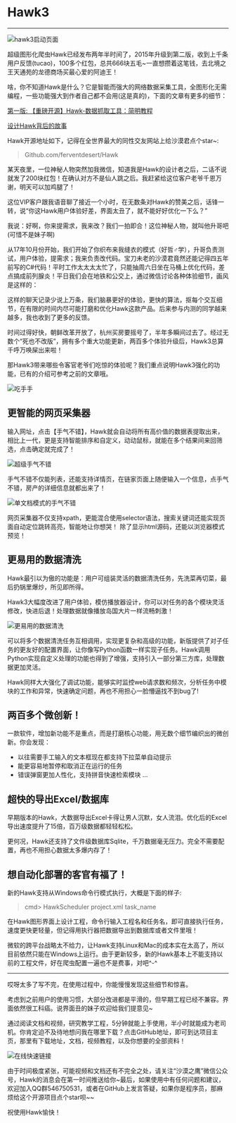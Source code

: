 # Hawk3
---

![hawk3启动页面](https://raw.githubusercontent.com/ferventdesert/Hawk/master/Docs/imgs/hawk3启动页面.png)

超级图形化爬虫Hawk已经发布两年半时间了，2015年升级到第二版，收到上千条用户反馈(tucao)，100多个红包，总共666块五毛~一直想攒着这笔钱，去北境之王天通苑的龙德商场买最心爱的阿迪王！

啥，你不知道Hawk是什么？它是智能而强大的网络数据采集工具，全图形化无需编程，一些功能强大到作者自己都不会用(这是真的)，下面的文章有更多的细节：

[第一版: 【重磅开源】Hawk-数据抓取工具：简明教程](http://www.cnblogs.com/buptzym/p/5454190.html)

[设计Hawk背后的故事](http://www.cnblogs.com/buptzym/p/6252488.html)

Hawk开源地址如下，记得在全世界最大的同性交友网站上给沙漠君点个star~:

> Github.com/ferventdesert/Hawk

某天夜里，一位神秘人物突然加我微信，知道我是Hawk的设计者之后，二话不说就发了200块红包！在确认对方不是仙人跳之后。我赶紧给这位客户老爷千恩万谢，明天可以加鸡腿了！

这位VIP客户跟我语音聊了接近一个小时，在无数条对Hawk的赞美之后，话锋一转，说“你这Hawk用户体验好差，界面太丑了，就不能好好优化一下么？”  

我说：好啊，你来提需求，我来改？我们一拍即合！这位神秘人物，就叫他升哥吧(可惜不是妹子啊)

从17年10月份开始，我们开始了你织布来我缝衣的模式（好哲♂学），升哥负责测试，用户体验，提需求；我来负责改代码。宝刀未老的沙漠君竟然还能记得四五年前写的C#代码！平时工作太太太太忙了，只能抽周六日坐在马桶上优化代码，差点搞成前列腺炎！平日我们会在地铁和公交上，通过微信讨论各种体验细节，画风是这样的：


这样的聊天记录少说上万条，我们脑暴更好的体验，更快的算法，抠每个交互细节，在有限的时间内尽可能打磨和优化Hawk这款产品。后来参与内测的同学越来越多，我也收到了更多的反馈。

时间过得好快，朝鲜改革开放了，杭州买房要摇号了，半年多瞬间过去了。经过无数个“死也不改版”，拥有多个重大功能更新，两百多个体验升级后，Hawk3总算千呼万唤屎出来啦！

那Hawk3带来哪些令客官老爷们吃惊的体验呢？我们重点说明Hawk3强化的功能，已有的介绍可参考之前的文章哦。

![吃手手](https://raw.githubusercontent.com/ferventdesert/Hawk/master/Docs/imgs/吃手手.png)

## 更智能的网页采集器

输入网址，点击【手气不错】，Hawk就会自动将所有高价值的数据表提取出来，相比上一代，更是支持智能排序和自定义，动动鼠标，就能在多个结果间来回筛选，点击确定就完成了！

![超级手气不错](https://raw.githubusercontent.com/ferventdesert/Hawk/master/Docs/imgs/超级手气不错.gif)

手气不错不仅能列表，还能支持详情页，在链家页面上随便输入一个信息，点手气不错，房产的详细信息就都出来了！

![单文档模式的手气不错](https://raw.githubusercontent.com/ferventdesert/Hawk/master/Docs/imgs/单文档模式的手气不错.gif)

网页采集器不仅支持xpath，更能混合使用selector语法，搜索关键词还能实现页面自动定位跳转高亮，智能地让你想哭！ 除了显示html源码，还能以浏览器模式预览！

## 更易用的数据清洗

Hawk最引以为傲的功能是：用户可组装灵活的数据清洗任务，先洗菜再切菜，最后扔锅里爆炒，所见即所得。

Hawk3大幅度改进了用户体验，模仿播放器设计，你可以对任务的各个模块灵活修改，快进后退！处理数据就像播放岛国大片一样流畅刺激！

![更易用的数据清洗](https://raw.githubusercontent.com/ferventdesert/Hawk/master/Docs/imgs/更易用的数据清洗.gif)

可以将多个数据清洗任务互相调用，实现更复杂和高级的功能，新版提供了对子任务的更友好的配置界面，让你像写Python函数一样实现子任务。Hawk调用Python实现自定义处理的功能也得到了增强，支持引入一部分第三方库，处理数据更加灵活。

Hawk同样大大强化了调试功能，能够实时监控web请求数和频次，分析任务中模块的工作和异常，快速确定问题，再也不用担心一脸懵逼找不到bug了!

## 两百多个微创新！

一款软件，增加新功能不是重点，而是打磨核心功能，用无数个细节编织出的微创新。你会发现：

- 以往需要手工输入的文本框现在都支持下拉菜单自动提示
- 能更容易地暂停和取消正在运行的任务
- 错误弹窗更加人性化，支持拼音快速检索模块
...

##  超快的导出Excel/数据库

早期版本的Hawk，大数据导出Excel卡得让男人沉默，女人流泪。优化后的Excel导出速度提升了15倍，百万级数据都轻轻松松。

更何况，Hawk还支持了文件级数据库Sqlite，千万数据毫无压力。完全不需要配置，再也不用担心数据太多爆内存了！

##  想自动化部署的客官有福了！

新的Hawk支持从Windows命令行模式执行，大概是下面的样子:
> cmd> HawkScheduler project.xml task_name

在Hawk图形界面上设计工程，命令行输入工程名和任务名，即可直接执行任务，速度更快更轻量，但记得用执行器把数据导出到数据库或者文件里哦！

微软的跨平台战略太不给力，让Hawk支持Linux和Mac的成本实在太高了，所以目前依然只能在Windows上运行。由于更新较多，新的Hawk基本上不能支持以前的工程文件，好在爬虫配置一遍也不是费事，对吧^-^

--- 

哎呀太多了写不完，在使用过程中，你能慢慢发现这些细节和惊喜。

考虑到之前用户的使用习惯，大部分改进都是平滑的，但早期工程已经不兼容。界面依然很工科癌。说界面丑的妹子欢迎给我们提意见~

通过阅读文档和视频，研究教学工程，5分钟就能上手使用，半小时就能成为老司机。你肯定迫不及待地想问我在哪里下载？点击GitHub地址，即可到达项目主页，那里有下载地址，文档，视频教程，以及你想要的全部资料！

![在线快速链接](https://raw.githubusercontent.com/ferventdesert/Hawk/master/Docs/imgs/在线快速链接.png)


由于时间极度紧张，可能视频和文档还有不完全之处，请关注“沙漠之鹰”微信公众号，Hawk的消息会在第一时间推送给你~最后，如果使用中有任何问题和建议，欢迎加入QQ群546750531，或者在GitHub上发言答疑，如果你是程序员，那麻烦给这个开源项目点个star呗~~

祝使用Hawk愉快！

  [1]: http://static.zybuluo.com/buptzym/q5r2hq6dqfdwq7kpx46bs4r4/image.png
  
  [2]: http://images2018.cnblogs.com/blog/287060/201805/287060-20180512200931229-1222353789.png